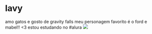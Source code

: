 # lavy
amo gatos e gosto de gravity falls
meu personagem favorito é o ford e mabel!! <3
estou estudando no #alura ![](https://i.gifer.com/4SHX.gif)
